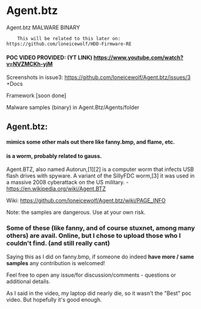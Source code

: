 # Agent.btz
Agent.btz MALWARE BINARY

        This will be related to this later on: https://github.com/loneicewolf/HDD-Firmware-RE


#### POC VIDEO PROVIDED: (YT LINK)  https://www.youtube.com/watch?v=NVZMCKh-yjM



Screenshots in issue3: https://github.com/loneicewolf/Agent.btz/issues/3
+Docs

Framework [soon done]


Malware samples (binary) in Agent.Btz/Agents/folder


## Agent.btz:
  #### mimics some other mals out there like fanny.bmp, and flame, etc.
  #### is a worm, probably related to gauss.
  

Agent.BTZ, also named Autorun,[1][2] is a computer worm that infects USB flash drives with spyware. A variant of the SillyFDC worm,[3] it was used in a massive 2008 cyberattack on the US military. - https://en.wikipedia.org/wiki/Agent.BTZ

Wiki: https://github.com/loneicewolf/Agent.btz/wiki/PAGE_INFO

Note: the samples are dangerous. Use at your own risk.


### Some of these (like fanny, and of course stuxnet, among many others) are avail. Online, but I chose to upload those who I couldn't find. (and still really cant)
Saying this as I did on fanny.bmp, if someone do indeed **have more / same samples** any contribution is welcomed!


Feel free to open any issue/for discussion/comments - questions or additional details.

As I said in the video, my laptop did nearly die, so it wasn't the "Best" poc video. But hopefully it's good enough.
